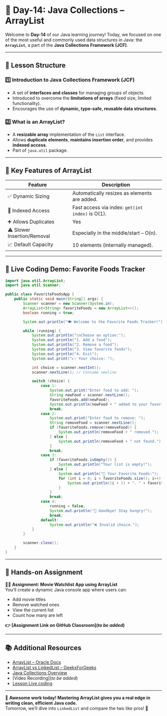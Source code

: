 # **📘 Day-14: Java Collections – ArrayList**  
Welcome to **Day-14** of our Java learning journey! Today, we focused on one of the most useful and commonly used data structures in Java: the **`ArrayList`**, a part of the **Java Collections Framework (JCF)**.

---

## **📌 Lesson Structure**

### **1️⃣ Introduction to Java Collections Framework (JCF)**
- A set of **interfaces and classes** for managing groups of objects.
- Introduced to overcome the **limitations of arrays** (fixed size, limited functionality).
- Encourages the use of **dynamic, type-safe, reusable data structures**.

### **2️⃣ What is an ArrayList?**
- A **resizable array** implementation of the `List` interface.
- Allows **duplicate elements**, **maintains insertion order**, and provides **indexed access**.
- Part of `java.util` package.

---

## **🧠 Key Features of ArrayList**

| Feature                    | Description                              |
|----------------------------|------------------------------------------|
| ✅ Dynamic Sizing           | Automatically resizes as elements are added. |
| 🔢 Indexed Access          | Fast access via index: `get(int index)` is O(1). |
| ➕ Allows Duplicates       | Yes                                      |
| ⚠️ Slower Insertion/Removal | Especially in the middle/start – O(n).     |
| 📈 Default Capacity        | 10 elements (internally managed).        |

---

## **🧪 Live Coding Demo: Favorite Foods Tracker**

```java
import java.util.ArrayList;
import java.util.Scanner;

public class FavoriteFoodsApp {
    public static void main(String[] args) {
        Scanner scanner = new Scanner(System.in);
        ArrayList<String> favoriteFoods = new ArrayList<>();
        boolean running = true;

        System.out.println("🍽️ Welcome to the Favorite Foods Tracker!");

        while (running) {
            System.out.println("\nChoose an option:");
            System.out.println("1. Add a food");
            System.out.println("2. Remove a food");
            System.out.println("3. View favorite foods");
            System.out.println("4. Exit");
            System.out.print("👉 Your choice: ");

            int choice = scanner.nextInt();
            scanner.nextLine(); // Consume newline

            switch (choice) {
                case 1:
                    System.out.print("Enter food to add: ");
                    String newFood = scanner.nextLine();
                    favoriteFoods.add(newFood);
                    System.out.println(newFood + " added to your favorites!");
                    break;
                case 2:
                    System.out.print("Enter food to remove: ");
                    String removeFood = scanner.nextLine();
                    if (favoriteFoods.remove(removeFood)) {
                        System.out.println(removeFood + " removed.");
                    } else {
                        System.out.println(removeFood + " not found.");
                    }
                    break;
                case 3:
                    if (favoriteFoods.isEmpty()) {
                        System.out.println("Your list is empty!");
                    } else {
                        System.out.println("🍕 Your Favorite Foods:");
                        for (int i = 0; i < favoriteFoods.size(); i++) {
                            System.out.println((i + 1) + ". " + favoriteFoods.get(i));
                        }
                    }
                    break;
                case 4:
                    running = false;
                    System.out.println("👋 Goodbye! Stay hungry!");
                    break;
                default:
                    System.out.println("❌ Invalid choice.");
            }
        }

        scanner.close();
    }
}
```

---

## **🎯 Hands-on Assignment**
👨‍💻 **Assignment: Movie Watchlist App using ArrayList**  
You’ll create a dynamic Java console app where users can:
- Add movie titles
- Remove watched ones
- View the current list
- Count how many are left

**👉 [Assignment Link on GitHub Classroom](_to be added_)**

---

## **📚 Additional Resources**
- [ArrayList – Oracle Docs](https://docs.oracle.com/javase/8/docs/api/java/util/ArrayList.html)
- [ArrayList vs LinkedList – GeeksForGeeks](https://www.geeksforgeeks.org/arraylist-vs-linkedlist-java/)
- [Java Collections Overview](https://docs.oracle.com/javase/tutorial/collections/intro/index.html)
- [Video Recording](_to be added_)
- [Lesson Live coding](https://github.com/FW-Zalando-Java-Backend-Engineer/Day-14_Collections/tree/main/Day_14)


---

🚀 **Awesome work today! Mastering ArrayList gives you a real edge in writing clean, efficient Java code.**  
Tomorrow, we’ll dive into `LinkedList` and compare the two like pros! 💪


